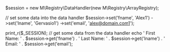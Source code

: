 $session = new M\Registry\DataHandler(new M\Registry\ArrayRegistry);

// set some data into the data handler
$session->set('fname', 'Alex1')
            ->set('lname', 'Gervasio1')
            ->set('email', 'alex@domain.com1');

print_r($_SESSION);
// get some data from the data handler
echo ' First Name: ' . $session->get('fname') . 
     ' Last Name: ' . $session->get('lname') . 
     ' Email: ' . $session->get('email');